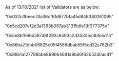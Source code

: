 As of 13/10/2021 list of Validators are as below:


"0x032c0beec74a06cf6fd677bfa45d846340261095" 

"0x5cd207ef2d3a1363b067ab31315dfe19f377375e"

"0x5e8bf9ebd587d8f293c6593c2d3530ea3bfe5d1a"

"0x86ba21dbb06825c05f4586dbab59f5cd32a762b3"

"0x89b1a127788bbe899b64681a9bd6f62b52d0ac41" 

